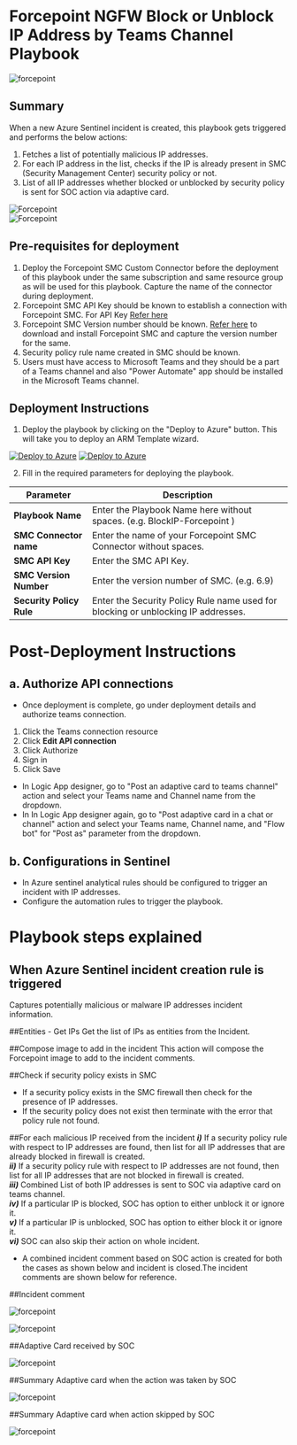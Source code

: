 # Forcepoint NGFW Block or Unblock IP Address by Teams Channel Playbook

![forcepoint](../logo.jpg)

## Summary
 When a new Azure Sentinel incident is created, this playbook gets triggered and performs the below actions:
 1. Fetches a list of potentially malicious IP addresses.
 2. For each IP address in the list, checks if the IP is already present in SMC (Security Management Center) security policy or not.<br>
 3. List of all IP addresses whether blocked or unblocked by security policy is sent for SOC action via adaptive card.<br>

 ![Forcepoint](./Images/PlaybookdesignerLight.png)<br>
![Forcepoint](./Images/PlaybookdesignerDark.png)<br>

 
 ## Pre-requisites for deployment
 1. Deploy the Forcepoint SMC Custom Connector before the deployment of this playbook under the same subscription and same resource group as will be used for this playbook. Capture the name of the connector during deployment.
 2. Forcepoint SMC API Key should be known to establish a connection with Forcepoint SMC. For API Key [Refer here](http://www.websense.com/content/support/library/ngfw/v610/rfrnce/ngfw_6100_ug_smc-api_a_en-us.pdf )
 3. Forcepoint SMC Version number should be known. [Refer here](https://help.stonesoft.com/onlinehelp/StoneGate/SMC/) to download and install Forcepoint SMC and capture the version number for the same.
 4. Security policy rule name created in SMC should be known.
 5. Users must have access to Microsoft Teams and they should be a part of a Teams channel and also "Power Automate" app should be installed in the Microsoft Teams channel.


 ## Deployment Instructions
 1. Deploy the playbook by clicking on the "Deploy to Azure" button. This will take you to deploy an ARM Template wizard.

 [![Deploy to Azure](https://aka.ms/deploytoazurebutton)](https://portal.azure.com/#create/Microsoft.Template/uri/https%3A%2F%2Fraw.githubusercontent.com%2FAzure%2FAzure-Sentinel%2Fmaster%2FPlaybooks%2FForcepointNGFW%2FPlaybooks%2FBlockorUnblockIPbyTeamsChannel-ForcepointNGFW%2Fazuredeploy.json) 
 [![Deploy to Azure](https://aka.ms/deploytoazuregovbutton)](https://portal.azure.us/#create/Microsoft.Template/uri/https%3A%2F%2Fraw.githubusercontent.com%2FAzure%2FAzure-Sentinel%2Fmaster%2FPlaybooks%2FForcepointNGFW%2FPlaybooks%2FBlockorUnblockIPbyTeamsChannel-ForcepointNGFW%2Fazuredeploy.json)


 2. Fill in the required parameters for deploying the playbook.

 | Parameter  | Description |
| ------------- | ------------- |
| **Playbook Name** | Enter the Playbook Name here without spaces. (e.g. BlockIP-Forcepoint ) |
| **SMC Connector name**|Enter the name of your Forcepoint SMC Connector without spaces.|
| **SMC API Key**  | Enter the SMC API Key. | 
| **SMC Version Number** | Enter the version number of SMC. (e.g. 6.9) |
| **Security Policy Rule** | Enter the Security Policy Rule name used for blocking or unblocking IP addresses. |


# Post-Deployment Instructions 
## a. Authorize API connections
* Once deployment is complete, go under deployment details and authorize teams connection. 
1.  Click the Teams connection resource
2.  Click **Edit API connection**
3.  Click Authorize
4.  Sign in
5.  Click Save

* In Logic App designer, go to "Post an adaptive card to teams channel" action and select your Teams name and Channel name from the dropdown.
*  In In Logic App designer again, go to "Post adaptive card in a chat or channel" action and select your Teams name, Channel name, and "Flow bot" for "Post as" parameter from the dropdown. 

## b. Configurations in Sentinel
- In Azure sentinel analytical rules should be configured to trigger an incident with IP addresses. 
- Configure the automation rules to trigger the playbook.

# Playbook steps explained
## When Azure Sentinel incident creation rule is triggered
Captures potentially malicious or malware IP addresses incident information.

##Entities - Get IPs
Get the list of IPs as entities from the Incident.

##Compose image to add in the incident
This action will compose the Forcepoint image to add to the incident comments.

##Check if security policy exists in SMC
*  If a security policy exists in the SMC firewall then check for the presence of IP addresses. 
*  If the security policy does not exist then terminate with the error that policy rule not found.

##For each malicious IP received from the incident
***i)*** If a security policy rule with respect to IP addresses are found, then list for all IP addresses that are already blocked in firewall is created.<br>
 ***ii)*** If a security policy rule with respect to IP addresses are not found, then list for all IP addresses that are not blocked in firewall is created.<br>
***iii)*** Combined List of both IP addresses is sent to SOC via adaptive card on teams channel.<br>
***iv)*** If a particular IP is blocked, SOC has option to either unblock it or ignore it.<br>
***v)*** If a particular IP is unblocked, SOC has option to either block it or ignore it.<br>
***vi)*** SOC can also skip their action on whole incident.

- A combined incident comment based on SOC action is created for both the cases as shown below and incident is closed.The incident comments are shown below for reference.


##Incident comment 

![forcepoint](./Images/IncidentCommentLight.png)

![forcepoint](./Images/IncidentCommentDark.png)


##Adaptive Card received by SOC

![forcepoint](./Images/AdaptiveCard.png)

##Summary Adaptive card when the action was taken by SOC

![forcepoint](./Images/ResponseOnAction.png)

##Summary Adaptive card when action skipped by SOC 

![forcepoint](./Images/ResponseOnSkip.png)


